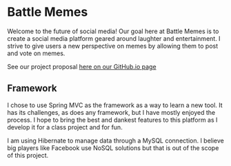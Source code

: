 # Battle Memes
Welcome to the future of social media! Our goal here at Battle Memes is to create a social media platform geared around laughter and entertainment.
I strive to give users a new perspective on memes by allowing them to post and vote on memes.

See our project proposal [here on our GitHub.io page](https://lbuttorff.github.io/battle-memes/)

## Framework
I chose to use Spring MVC as the framework as a way to learn a new tool. It has its challenges, as does any framework, but I have mostly enjoyed the process. I hope to bring the best and dankest features to this platform as I develop it for a class project and for fun.

I am using Hibernate to manage data through a MySQL connection. I believe big players like Facebook use NoSQL solutions but that is out of the scope of this project.